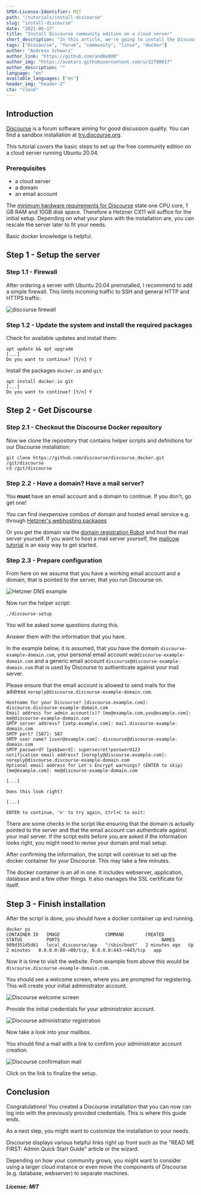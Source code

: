 ```yaml
---
SPDX-License-Identifier: MIT
path: "/tutorials/install-discourse"
slug: "install-discourse"
date: "2021-06-17"
title: "Install Discourse community edition on a cloud server"
short_description: "In this article, we're going to install the Discourse community edition on a cloud server"
tags: ["Discourse", "forum", "community", "linux", "docker"]
author: "Andreas Schwarz"
author_link: "https://github.com/and0x000"
author_img: "https://avatars.githubusercontent.com/u/22780017"
author_description: ""
language: "en"
available_languages: ["en"]
header_img: "header-2"
cta: "cloud"
---
```


## Introduction

[Discourse](https://github.com/discourse/discourse) is a forum software aiming for good discussion quality. You can find a sandbox installation at [try.discourse.org](https://try.discourse.org/).

This tutorial covers the basic steps to set up the free community edition on a cloud server running Ubuntu 20.04.

### Prerequisites

- a cloud server
- a domain
- an email account

The [minimum hardware requirements for Discourse](https://github.com/discourse/discourse/blob/main/docs/INSTALL.md#hardware-requirements) state one CPU core, 1 GB RAM and 10GB disk space. Therefore a Hetzner CX11 will suffice for the initial setup. Depending on what your plans with the installation are, you can rescale the server later to fit your needs.

Basic docker knowledge is helpful.

## Step 1 - Setup the server

### Step 1.1 - Firewall

After ordering a server with Ubuntu 20.04 preinstalled, I recommend to add a simple firewall. This limits incoming traffic to SSH and general HTTP and HTTPS traffic.

![discourse firewall](images/cloud_firewall_ssh+web.png)

### Step 1.2 - Update the system and install the required packages

Check for available updates and install them:

```console
apt update && apt upgrade
[...]
Do you want to continue? [Y/n] Y                                                          
```

Install the packages `docker.io` and `git`:  

```console
apt install docker.io git
[...]
Do you want to continue? [Y/n] Y                                                          
```

## Step 2 - Get Discourse

### Step 2.1 - Checkout the Discourse Docker repository

Now we clone the repository that contains helper scripts and definitions for our Discourse installation:

```console
git clone https://github.com/discourse/discourse_docker.git /git/discourse
cd /git/discourse
```

### Step 2.2 - Have a domain? Have a mail server?

You **must** have an email account and a domain to continue. If you don't, go get one!

You can find inexpensive combos of domain and hosted email service e.g. through [Hetzner's webhosting packages](https://www.hetzner.com/webhosting)

Or you get the domain via the [domain registration Robot](https://www.hetzner.com/registrationrobot) and host the mail server yourself. If you want to host a mail server yourself, the [mailcow tutorial](https://community.hetzner.com/tutorials/setup-mailserver-with-mailcow) is an easy way to get started.

### Step 2.3 - Prepare configuration

From here on we assume that you have a working email account and a domain, that is pointed to the server, that you run Discourse on.

![Hetzner DNS example](images/discourse_domain_dns.png)

Now run the helper script:

```console
./discourse-setup
```

You will be asked some questions during this.

Answer them with the information that you have.

In the example below, it is assumed, that you have the domain `discourse-example-domain.com`, your personal email account `me@discourse-example-domain.com` and a generic email account `discourse@discourse-example-domain.com` that is used by Discourse to authenticate against your mail server.

Please ensure that the email account is allowed to send mails for the address `noreply@discourse.discourse-example-domain.com`.

```console
Hostname for your Discourse? [discourse.example.com]: discourse.discourse-example-domain.com
Email address for admin account(s)? [me@example.com,you@example.com]: me@discourse-example-domain.com
SMTP server address? [smtp.example.com]: mail.discourse-example-domain.com
SMTP port? [587]: 587
SMTP user name? [user@example.com]: discourse@discourse-example-domain.com
SMTP password? [pa$$word]: supersecret!password123
notification email address? [noreply@discourse.example.com]: noreply@discourse.discourse-example-domain.com
Optional email address for Let's Encrypt warnings? (ENTER to skip) [me@example.com]: me@discourse-example-domain.com

[...]

Does this look right?                                                 

[...]

ENTER to continue, 'n' to try again, Ctrl+C to exit:
```

There are some checks in the script like ensuring that the domain is actually pointed to the server and that the email account can authenticate against your mail server. If the script exits before you are asked if the information looks right, you might need to revise your domain and mail setup.

After confirming the information, the script will continue to set up the docker container for your Discourse. This may take a few minutes.

The docker container is an all in one. It includes webserver, application, database and a few other things. It also manages the SSL certificate for itself.

## Step 3 - Finish installation

After the script is done, you should have a docker container up and running.

```console
docker ps
CONTAINER ID   IMAGE                 COMMAND        CREATED         STATUS         PORTS                                      NAMES
989d351d5d61   local_discourse/app   "/sbin/boot"   2 minutes ago   Up 2 minutes   0.0.0.0:80->80/tcp, 0.0.0.0:443->443/tcp   app
```

Now it is time to visit the website. From example from above this would be `discourse.discourse-example-domain.com`.

You should see a welcome screen, where you are prompted for registering. This will create your initial administrator account.

![Discourse welcome screen](images/discourse_welcome_screen.png)

Provide the initial credentials for your administrator account.

![Discourse administrator registration](images/discourse_admin_registration.png)

Now take a look into your mailbox.

You should find a mail with a link to confirm your administrator account creation.

![Discourse confirmation mail](images/discourse_confirmation_mail.png)

Click on the link to finalize the setup.

## Conclusion

Congratulations! You created a Discourse installation that you can now can log into with the previously provided credentials. This is where this guide ends.

As a next step, you might want to customize the installation to your needs.

Discourse displays various helpful links right up front such as the "READ ME FIRST: Admin Quick Start Guide" article or the wizard.

Depending on how your community grows, you might want to consider using a larger cloud instance or even move the components of Discourse (e.g. database, webserver) to separate machines.

##### License: MIT

<!--

Contributor's Certificate of Origin

By making a contribution to this project, I certify that:

(a) The contribution was created in whole or in part by me and I have
    the right to submit it under the license indicated in the file; or

(b) The contribution is based upon previous work that, to the best of my
    knowledge, is covered under an appropriate license and I have the
    right under that license to submit that work with modifications,
    whether created in whole or in part by me, under the same license
    (unless I am permitted to submit under a different license), as
    indicated in the file; or

(c) The contribution was provided directly to me by some other person
    who certified (a), (b) or (c) and I have not modified it.

(d) I understand and agree that this project and the contribution are
    public and that a record of the contribution (including all personal
    information I submit with it, including my sign-off) is maintained
    indefinitely and may be redistributed consistent with this project
    or the license(s) involved.

Signed-off-by: [Andreas Schwarz]

-->

